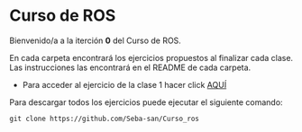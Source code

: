 # Curso de ROS
Bienvenido/a a la iterción **0** del Curso de ROS.

En cada carpeta encontrará los ejercicios propuestos al finalizar cada clase. Las instrucciones las encontrará en el README de cada carpeta.

- Para acceder al ejercicio de la clase 1 hacer click [AQUÍ](https://github.com/Seba-san/Curso_ros/tree/main/ej2)

Para descargar todos los ejercicios puede ejecutar el siguiente comando:

`git clone https://github.com/Seba-san/Curso_ros`
